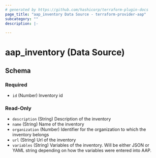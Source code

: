```yaml
---
# generated by https://github.com/hashicorp/terraform-plugin-docs
page_title: "aap_inventory Data Source - terraform-provider-aap"
subcategory: ""
description: |-
  
---
```


# aap_inventory (Data Source)





<!-- schema generated by tfplugindocs -->
## Schema

### Required

- `id` (Number) Inventory id

### Read-Only

- `description` (String) Description of the inventory
- `name` (String) Name of the inventory
- `organization` (Number) Identifier for the organization to which the inventory belongs
- `url` (String) Url of the inventory
- `variables` (String) Variables of the inventory. Will be either JSON or YAML string depending on how the variables were entered into AAP.
